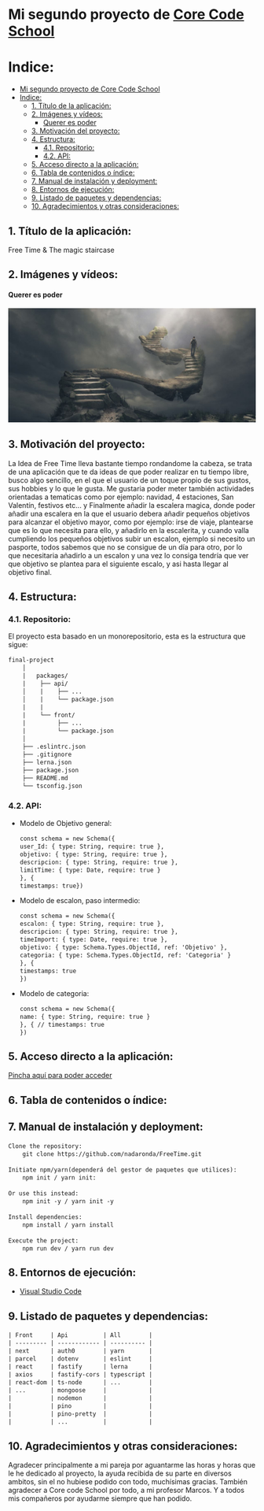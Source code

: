 # Mi segundo proyecto de [Core Code School](https://www.corecode.school/)
# Indice:
- [Mi segundo proyecto de Core Code School](#mi-segundo-proyecto-de-core-code-school)
- [Indice:](#indice)
  - [1. Título de la aplicación:](#1-título-de-la-aplicación)
  - [2. Imágenes y vídeos:](#2-imágenes-y-vídeos)
      - [Querer es poder](#querer-es-poder)
  - [3. Motivación del proyecto:](#3-motivación-del-proyecto)
  - [4. Estructura:](#4-estructura)
    - [4.1.  Repositorio:](#41--repositorio)
    - [4.2.  API:](#42--api)
  - [5. Acceso directo a la aplicación:](#5-acceso-directo-a-la-aplicación)
  - [6. Tabla de contenidos o índice:](#6-tabla-de-contenidos-o-índice)
  - [7. Manual de instalación y deployment:](#7-manual-de-instalación-y-deployment)
  - [8. Entornos de ejecución:](#8-entornos-de-ejecución)
  - [9. Listado de paquetes y dependencias:](#9-listado-de-paquetes-y-dependencias)
  - [10. Agradecimientos y otras consideraciones:](#10-agradecimientos-y-otras-consideraciones)


## 1. Título de la aplicación:
Free Time & 
The magic staircase

## 2. Imágenes y vídeos:
#### Querer es poder
![Escalera mágica](./img/escalera.jpg)

## 3. Motivación del proyecto:
La Idea de Free Time lleva bastante tiempo rondandome la cabeza, se trata de una aplicación que te da ideas de que poder realizar en tu tiempo libre, busco algo sencillo, en el que el usuario de un toque propio de sus gustos, sus hobbies y lo que le gusta. Me gustaria poder meter también actividades orientadas a tematicas como por ejemplo: navidad, 4 estaciones, San Valentín, festivos etc... y 
Finalmente añadir la escalera magica, donde poder añadir una escalera en la que el usuario debera añadir pequeños objetivos para alcanzar el objetivo mayor, como por ejemplo: irse de viaje, plantearse que es lo que necesita para ello, y añadirlo en la escalerita, y cuando valla cumpliendo los pequeños objetivos subir un escalon, ejemplo si necesito un pasporte, todos sabemos que no se consigue de un día para otro, por lo que necesitaria añadirlo a un escalon y una vez lo consiga tendría que ver que objetivo se plantea para el siguiente escalo, y asi hasta llegar al objetivo final.

## 4. Estructura:
 ### 4.1.  Repositorio:
 El proyecto esta basado en un monorepositorio, esta es la estructura que sigue:
```
final-project
    │
    |   packages/
    |    ├── api/
    │    |    ├── ...
    │    |    └── package.json
    |    |
    |    └── front/
    |         ├── ...
    |         └── package.json
    │
    ├── .eslintrc.json
    ├── .gitignore
    ├── lerna.json
    ├── package.json
    ├── README.md
    └── tsconfig.json
```
 ### 4.2.  API:
* Modelo de Objetivo general:
  
  ```tsx
  const schema = new Schema({
  user_Id: { type: String, require: true },
  objetivo: { type: String, require: true },
  descripcion: { type: String, require: true },
  limitTime: { type: Date, require: true }
  }, {
  timestamps: true})
  ```
* Modelo de escalon, paso intermedio:
  ```tsx
  const schema = new Schema({
  escalon: { type: String, require: true },
  descripcion: { type: String, require: true },
  timeImport: { type: Date, require: true },
  objetivo: { type: Schema.Types.ObjectId, ref: 'Objetivo' },
  categoria: { type: Schema.Types.ObjectId, ref: 'Categoria' }
  }, {
  timestamps: true
  })
  ```
* Modelo de categoria:
  ```tsx
  const schema = new Schema({
  name: { type: String, require: true }
  }, { // timestamps: true
  })
  ```
  
## 5. Acceso directo a la aplicación:
[Pincha aquí para poder acceder](https://github.com/nadaronda/FreeTime/)

## 6. Tabla de contenidos o índice:
 
## 7. Manual de instalación y deployment:
```
Clone the repository:
    git clone https://github.com/nadaronda/FreeTime.git

Initiate npm/yarn(dependerá del gestor de paquetes que utilices):
    npm init / yarn init:

Or use this instead:
    npm init -y / yarn init -y

Install dependencies:
    npm install / yarn install

Execute the project:
    npm run dev / yarn run dev

``` 
## 8. Entornos de ejecución:
* [Visual Studio Code](https://code.visualstudio.com/Download)
  
## 9. Listado de paquetes y dependencias:
```
| Front     | Api          | All        |
| --------- | ------------ | ---------- |
| next      | auth0        | yarn       |
| parcel    | dotenv       | eslint     |
| react     | fastify      | lerna      |
| axios     | fastify-cors | typescript |
| react-dom | ts-node      | ...        |
| ...       | mongoose     |            |
|           | nodemon      |            |
|           | pino         |            |
|           | pino-pretty  |            |
|           | ...          |            |

```


## 10. Agradecimientos y otras consideraciones:
Agradecer principalmente a mi pareja por aguantarme las horas y horas que le he dedicado al proyecto, la ayuda recibida de su parte en diversos ambitos, sin el no hubiese podido con todo, muchísimas gracias.
También agradecer a Core code School por todo, a mi profesor Marcos.
Y a todos mis compañeros por ayudarme siempre que han podido.